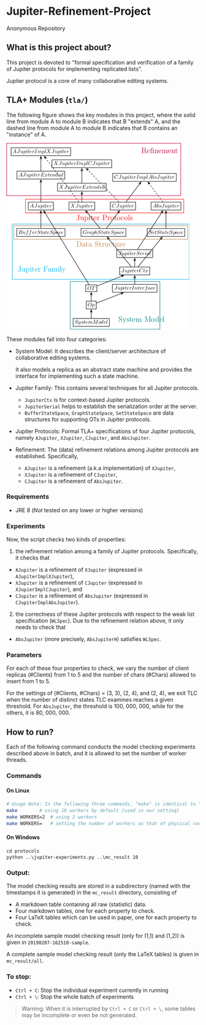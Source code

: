 # Jupiter-Refinement-Project
Anonymous Repository

## What is this project about?
This project is devoted to
"formal specification and verification of a family of Jupiter protocols 
for implementing replicated lists".

Jupiter protocol is a core of many collaborative editing systems.

## TLA+ Modules (`tla/`)
The following figure shows the key modules in this project,
where the solid line from module A to module B indicates that B "extends" A,
and the dashed line from module A to module B indicates that B contains an "instance" of A.

![Module Graph](modules.png)

These modules fall into four categories:
- System Model:
  It describes the client/server architecture of collaborative editing systems.

  It also models a replica as an abstract state machine 
  and provides the interface for implementing such a state machine.
- Jupiter Family: 
  This contains several techniques for all Jupiter protocols.
  - `JupiterCtx` is for context-based Jupiter protocols.
  - `JupiterSerial` helps to establish the serialization order at the server.
  - `BufferStateSpace`, `GraphStateSpace`, `SetStateSpace` are data structures for supporting OTs in Jupiter protocols.
- Jupiter Protocols: 
  Formal TLA+ specifications of four Jupiter protocols, 
  namely `AJupiter`, `XJupiter`, `CJupiter`, and `AbsJupiter`.
- Refinement: 
  The (data) refinement relations among Jupiter protocols are established.
  Specifically, 
  - `AJupiter` is a refinement (a.k.a implementation) of `XJupiter`,
  - `XJupiter` is a refinement of `CJupiter`, 
  - `CJupiter` is a refinement of `AbsJupiter`.

### Requirements
- JRE 8 (*Not* tested on any lower or higher versions)

### Experiments
Now, the script checks two kinds of properties:
1. the refinement relation among a family of Jupiter protocols.
Specifically, it checks that 
- `AJupiter` is a refinement of `XJupiter` (expressed in `AJupiterImplXJupiter`),
- `XJupiter` is a refinement of `CJupiter` (expressed in `XJupierImplCJupiter`), and
- `CJupiter` is a refinement of `AbsJupiter` (expressed in `CJupiterImplAbsJupiter`).
2. the correctness of these Jupiter protocols with respect to the weak list specification (`WLSpec`).
Due to the refinement relation above, it only needs to check that 
- `AbsJupiter` (more precisely, `AbsJupiterH`) satisfies `WLSpec`.

### Parameters
For each of these four properties to check,
we vary the number of client replicas (#Clients) from 1 to 5
and the number of chars (#Chars) allowed to insert from 1 to 5.

For the settings of (#Clients, #Chars) = (3, 3), (2, 4), and (2, 4),
we exit TLC when the number of distinct states TLC examines reaches a given threshold.
For `AbsJupiter`, the threshold is 100, 000, 000,
while for the others, it is 80, 000, 000.

## How to run?

Each of the following command conducts the model checking experiments described above in batch,
and it is allowed to set the number of worker threads.

### Commands

#### On Linux
```bash
# Usage Note: In the following three commands, "make" is identical to "make run".
make		# using 10 workers by default (used in our setting)
make WORKERS=2  # using 2 workers
make WORKERS=   # setting the number of workers as that of physical cores in your machine
```

#### On Windows
```
cd protocols
python ..\jupiter-experiments.py ..\mc_result 10
```

### Output: 
The model checking results are stored in a subdirectory (named with the timestamps it is generated)
in the `mc_result` directory, consisting of 

- A markdown table containing all raw (statistic) data.
- Four markdown tables, one for each property to check.
- Four LaTeX tables which can be used in paper, one for each property to check.

An incomplete sample model checking result (only for (1,1) and (1,2)) is given in `20190207-162510-sample`.

A complete sample model checking result (only the LaTeX tables) is given in `mc_result/all`.

### To stop:
- `Ctrl + C`: Stop the individual experiment currently in running
- `Ctrl + \`: Stop the whole batch of experiments

> Warning: When it is interrupted by `Ctrl + C` or `Ctrl + \`, 
some tables may be incomplete or even be not generated.
